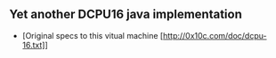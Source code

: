 ## Yet another DCPU16 java implementation

* [Original specs to this vitual machine [http://0x10c.com/doc/dcpu-16.txt]]